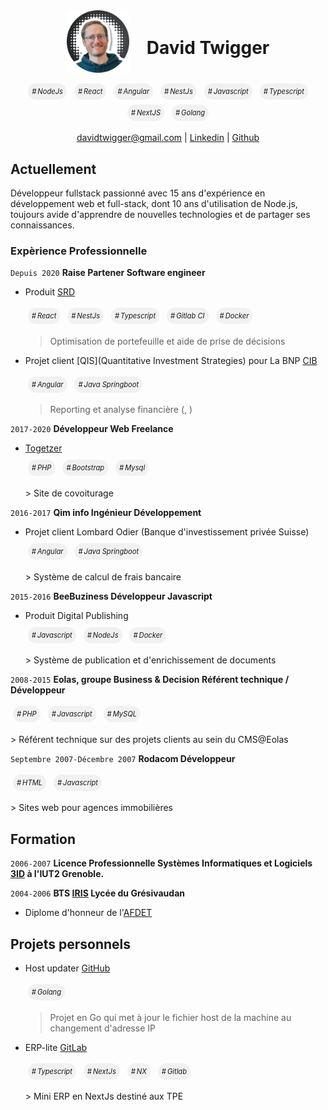 <style>
    .pill {
        background-color: rgba(27,31,35,0.05);
        padding: 6px;
        border-radius: 20px;
        margin: 10px 4px;
        font-size: 0.8em;
        font-style: italic;
        line-height: 3em;
        position: relative;
    }
    .pill:before {
        content: "#";
        margin-right: 2px;
    }
</style>
<div style="display: flex; flex-direction: row; align-items: center; justify-content: center;">
    <img src="./media/profile-pic.png" alt="David Twigger" width="100px">
    <h1 style="margin-left: 1em;">David Twigger</h1>
    </div>
<div style="text-align: center; margin: 1em 0; ">
    <span class="pill">NodeJs</span>
    <span class="pill">React</span>
    <span class="pill">Angular</span>
    <span class="pill">NestJs</span>
    <span class="pill">Javascript</span>
    <span class="pill">Typescript</span>
    <span class="pill">NextJS</span>
    <span class="pill">Golang</span>
</div>

<div style="text-align: center">
<a href="isaac@applesdofall.org">davidtwigger@gmail.com</a>
| <a href="https://www.linkedin.com/in/david-twigger/">Linkedin</a>
| <a href="https://github.com/twiggotronix">Github</a>
</div>

## Actuellement

Développeur fullstack passionné avec 15 ans d'expérience en développement web et full-stack, dont 10 ans d'utilisation de Node.js, toujours avide d'apprendre de nouvelles technologies et de partager ses connaissances.

### Expèrience Professionnelle

`Depuis 2020`
**Raise Partener Software engineer**

- Produit [SRD](## "Smart Risk Decisions")
  <div style="margin: 0.5em 0 1em 0;">
  <span class="pill">React</span>
  <span class="pill">NestJs</span>
  <span class="pill">Typescript</span>
  <span class="pill">Gitlab CI</span>
  <span class="pill">Docker</span>
  </div>

  > Optimisation de portefeuille et aide de prise de décisions

- Projet client [QIS](Quantitative Investment Strategies) pour La BNP [CIB](## "Corporate Investment Banking")
  <div style="margin: 0.5em 0 1em 0;">
  <span class="pill">Angular</span>
  <span class="pill">Java Springboot</span>
  </div>

  > Reporting et analyse financière (, )

`2017-2020`
**Développeur Web Freelance**

- [Togetzer](https://togetzer.com/)
  <div style="margin: 0.5em 0 1em 0;">
  <span class="pill">PHP</span>
  <span class="pill">Bootstrap</span>
  <span class="pill">Mysql</span>
  </div>
  > Site de covoiturage

`2016-2017`
**Qim info Ingénieur Développement**

- Projet client Lombard Odier (Banque d'investissement privée Suisse)
  <div style="margin: 0.5em 0 1em 0;">
  <span class="pill">Angular</span>
  <span class="pill">Java Springboot</span>
  </div>
  > Système de calcul de frais bancaire

`2015-2016`
**BeeBuziness Développeur Javascript**

- Produit Digital Publishing
  <div style="margin: 0.5em 0 1em 0;">
  <span class="pill">Javascript</span>
  <span class="pill">NodeJs</span>
  <span class="pill">Docker</span>
  </div>
  > Système de publication et d'enrichissement de documents

`2008-2015`
**Eolas, groupe Business & Decision Référent technique / Développeur**

  <div style="margin: 0.5em 0 1em 0;">
  <span class="pill">PHP</span>
  <span class="pill">Javascript</span>
  <span class="pill">MySQL</span>
  </div>
> Référent technique sur des projets clients au sein du CMS@Eolas

`Septembre 2007-Décembre 2007`
**Rodacom Développeur**

  <div style="margin: 0.5em 0 1em 0;">
  <span class="pill">HTML</span>
  <span class="pill">Javascript</span>
  </div>
> Sites web pour agences immobilières

## Formation

`2006-2007`
**Licence Professionnelle Systèmes Informatiques et Logiciels [3ID](## "Informatique, Internet, Image et Documents") à l'IUT2 Grenoble.**

`2004-2006`
**BTS [IRIS](## "Informatique & Réseau pour L'industrie et les Services") Lycée du Grésivaudan**

- Diplome d'honneur de l'[AFDET](## "Association Française pour le Développement de l’Enseignement Technique")

## Projets personnels

- Host updater [GitHub](https://github.com/twiggotronix/host-updater)
  <div style="margin: 0.5em 0 1em 0; ">
  <span class="pill">Golang</span>
  </div>

  > Projet en Go qui met à jour le fichier host de la machine au changement d'adresse IP

- ERP-lite [GitLab](https://github.com/twiggotronix/erp-lite)
  <div style="margin: 0.5em 0 1em 0; ">
  <span class="pill">Typescript</span>
  <span class="pill">NextJs</span>
  <span class="pill">NX</span>
  <span class="pill">Gitlab</span>
  </div>
  > Mini ERP en NextJs destiné aux TPE
